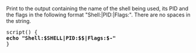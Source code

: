 Print to the output containing the name of the shell being used, its PID and the flags in the following format "Shell:<shell>|PID:<pid>|Flags:<flags>". There are no spaces in the string.

<pre>
script() { 
<b>echo "Shell:$SHELL|PID:$$|Flags:$-"</b>
}
</pre>
